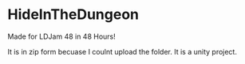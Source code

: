 # HideInTheDungeon
Made for LDJam 48 in 48 Hours!

It is in zip form becuase I coulnt upload the folder. It is a unity project.
